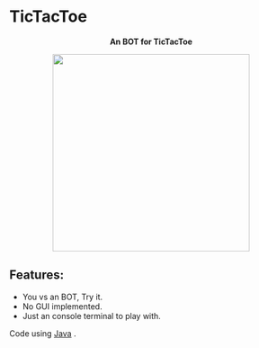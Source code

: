 # TicTacToe
<div align="center">
  <b align="center", font-size=40px> An BOT for TicTacToe</b>
  <p></p>
  <img height="350" src="https://github.com/Jaspermusic/TicTacToe/assets/98389752/f5518683-453b-4fe7-bbec-0f4fdbf5f0de" />
</div>



## Features:
 - You vs an BOT, Try it.
 - No GUI implemented.
 - Just an console terminal to play with.

Code using [Java](https://dev.java/ "Java") .
